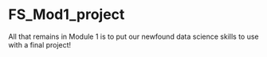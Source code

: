 # FS_Mod1_project
All that remains in Module 1 is to put our newfound data science skills to use with a final project! 
